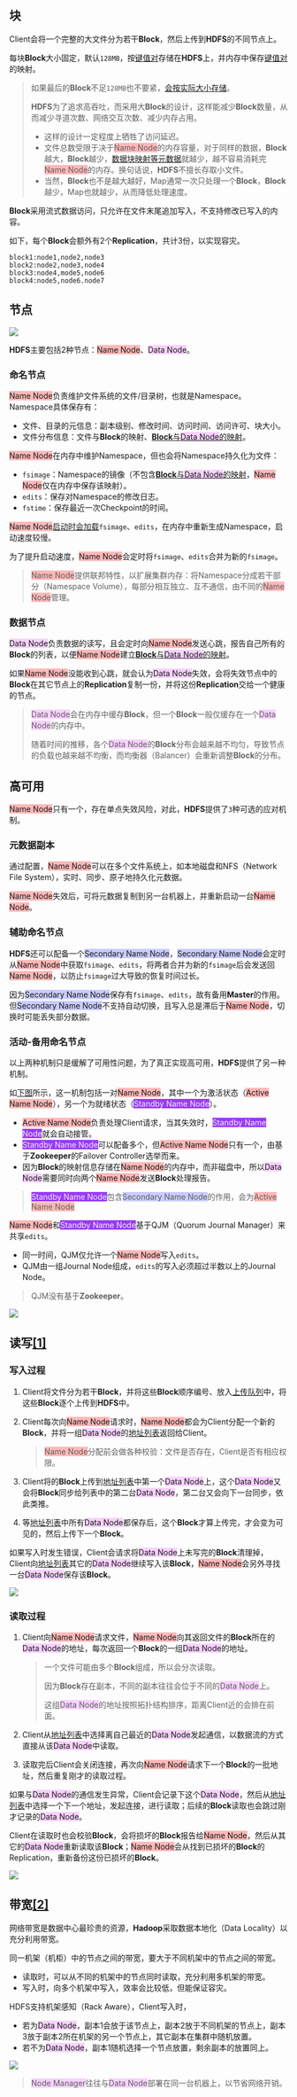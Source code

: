 ## 块

Client会将一个完整的大文件分为若干**Block**，然后上传到**HDFS**的不同节点上。

每块**Block**大小固定，默认`128MB`，按<u>键值对</u>存储在**HDFS**上，并内存中保存<u>键值对</u>的映射。

> 如果最后的**Block**不足`128MB`也不要紧，[会按实际大小存储](https://blog.csdn.net/scgaliguodong123_/article/details/46315345#二数据存储操作)。
>
> **HDFS**为了追求高吞吐，而采用大**Block**的设计，这样能减少**Block**数量，从而减少寻道次数、网络交互次数、减少内存占用。
>
> - 这样的设计一定程度上牺牲了访问延迟。
> - 文件总数受限于决于<span style=background:#ffb8b8>Name Node</span>的内存容量，对于同样的数据，**Block**越大，**Block**越少，[数据块映射等元数据](https://www.cnblogs.com/laov/p/3434917.html)就越少，越不容易消耗完<span style=background:#ffb8b8>Name Node</span>的内存。换句话说，**HDFS**不擅长存取小文件。
> - 当然，**Block**也不是越大越好，Map通常一次只处理一个**Block**，**Block**越少，Map也就越少，从而降低处理速度。

**Block**采用流式数据访问，只允许在文件末尾追加写入，不支持修改已写入的内容。

如下，每个**Block**会额外有2个**Replication**，共计3份，以实现容灾。

```properties
block1:node1,node2,node3
block2:node2,node3,node4
block3:node4,mode5,node6
block4:node5,node6.node7
```



## 节点

![](../images/9/hadoop_node.svg)

**HDFS**主要包括2种节点：<span style=background:#ffb8b8>Name Node</span>、<span style=background:#f8d2ff>Data Node</span>。

### 命名节点

<span style=background:#ffb8b8>Name Node</span>负责维护文件系统的文件/目录树，也就是Namespace。Namespace具体保存有：

- 文件、目录的元信息：副本级别、修改时间、访问时间、访问许可、块大小。
- 文件分布信息：文件与**Block**的映射、<u>**Block**与<span style=background:#f8d2ff>Data Node</span>的映射</u>。

<span style=background:#ffb8b8>Name Node</span>在内存中维护Namespace，但也会将Namespace持久化为文件：

- `fsimage`：Namespace的镜像（不包含<u>**Block**与<span style=background:#f8d2ff>Data Node</span>的映射</u>，<span style=background:#ffb8b8>Name Node</span>仅在内存中保存该映射）。
- `edits`：保存对Namespace的修改日志。
- `fstime`：保存最近一次Checkpoint的时间。

<span style=background:#ffb8b8>Name Node</span>[启动时会加载](https://blog.csdn.net/woshiwanxin102213/article/details/19990487#3.4/8)`fsimage`、`edits`，在内存中重新生成Namespace，启动速度较慢。

为了提升启动速度，<span style=background:#ffb8b8>Name Node</span>会定时将`fsimage`、`edits`合并为新的`fsimage`。

> <span style=background:#ffb8b8>Name Node</span>提供联邦特性，以扩展集群内存：将Namespace分成若干部分（Namespace Volume），每部分相互独立、互不通信，由不同的<span style=background:#ffb8b8>Name Node</span>管理。

### 数据节点

<span style=background:#f8d2ff>Data Node</span>负责数据的读写，且会定时向<span style=background:#ffb8b8>Name Node</span>发送心跳，报告自己所有的**Block**的列表，以便<span style=background:#ffb8b8>Name Node</span>建立<u>**Block**与<span style=background:#f8d2ff>Data Node</span>的映射</u>。

如果<span style=background:#ffb8b8>Name Node</span>没能收到心跳，就会认为<span style=background:#f8d2ff>Data Node</span>失效，会将失效节点中的**Block**在其它节点上的**Replication**复制一份，并将这份**Replication**交给一个健康的节点。

> <span style=background:#f8d2ff>Data Node</span>会在内存中缓存**Block**，但一个**Block**一般仅缓存在一个<span style=background:#f8d2ff>Data Node</span>的内存中。
>
> 随着时间的推移，各个<span style=background:#f8d2ff>Data Node</span>的**Block**分布会越来越不均匀，导致节点的负载也越来越不均衡，而均衡器（Balancer）会重新调整**Block**的分布。



## 高可用

<span style=background:#ffb8b8>Name Node</span>只有一个，存在单点失效风险，对此，**HDFS**提供了`3`种可选的应对机制。

### 元数据副本

通过配置，<span style=background:#ffb8b8>Name Node</span>可以在多个文件系统上，如本地磁盘和NFS（Network File System），实时、同步、原子地持久化元数据。

<span style=background:#ffb8b8>Name Node</span>失效后，可将元数据复制到另一台机器上，并重新启动一台<span style=background:#ffb8b8>Name Node</span>。

### 辅助命名节点

**HDFS**还可以配备一个<span style=background:#c9ccff>Secondary Name Node</span>，<span style=background:#c9ccff>Secondary Name Node</span>会定时从<span style=background:#ffb8b8>Name Node</span>中获取`fsimage`、`edits`，将两者合并为新的`fsimage`后会发送回<span style=background:#ffb8b8>Name Node</span>，以防止`fsimage`过大导致的恢复时间过长。

因为<span style=background:#c9ccff>Secondary Name Node</span>保存有`fsimage`、`edits`，故有备用**Master**的作用。但<span style=background:#c9ccff>Secondary Name Node</span>不支持自动切换，且写入总是滞后于<span style=background:#ffb8b8>Name Node</span>，切换时可能丢失部分数据。

### 活动-备用命名节点

以上两种机制只是缓解了可用性问题，为了真正实现高可用，**HDFS**提供了另一种机制。

如[下图](https://blog.csdn.net/chdhust/article/details/79521157)所示，这一机制包括一对<span style=background:#ffb8b8>Name Node</span>，其中一个为激活状态（<span style=background:#ffb8b8>Active Name Node</span>），另一个为就绪状态（<span style=background:#993af9;color:#f1f1f1>Standby Name Node</span>）。

- <span style=background:#ffb8b8>Active Name Node</span>负责处理Client请求，当其失效时，<span style=background:#993af9;color:#f1f1f1>Standby Name Node</span>就会自动接管。
- <span style=background:#993af9;color:#f1f1f1>Standby Name Node</span>可以配备多个，但<span style=background:#ffb8b8>Active Name Node</span>只有一个，由基于**Zookeeper**的Failover Controller选举而来。
- 因为**Block**的映射信息存储在<span style=background:#ffb8b8>Name Node</span>的内存中，而非磁盘中，所以<span style=background:#f8d2ff>Data Node</span>需要同时向两个<span style=background:#ffb8b8>Name Node</span>发送**Block**处理报告。

> <span style=background:#993af9;color:#f1f1f1>Standby Name Node</span>包含<span style=background:#c9ccff>Secondary Name Node</span>的作用，会为<span style=background:#ffb8b8>Active Name Node</span>

<span style=background:#ffb8b8>Name Node</span>和<span style=background:#993af9;color:#f1f1f1>Standby Name Node</span>基于QJM（Quorum Journal Manager）来共享`edits`。

- 同一时间，QJM仅允许一个<span style=background:#ffb8b8>Name Node</span>写入`edits`。
- QJM由一组Journal Node组成，`edits`的写入必须超过半数以上的Journal Node。

> QJM没有基于**Zookeeper**。

![](../images/9/hdfs_high_availability.png)



## 读写[[1]](https://blog.csdn.net/scgaliguodong123_/article/details/46315345)

### 写入过程

1. Client将文件分为若干**Block**，并将这些**Block**顺序编号、放入<u>上传队列</u>中，将这些**Block**逐个上传到**HDFS**中。

2. Client每次向<span style=background:#ffb8b8>Name Node</span>请求时，<span style=background:#ffb8b8>Name Node</span>都会为Client分配一个新的**Block**，并将一组<span style=background:#f8d2ff>Data Node</span>的<u>地址列表</u>返回给Client。

   > <span style=background:#ffb8b8>Name Node</span>分配前会做各种校验：文件是否存在，Client是否有相应权限。

3. Client将的**Block**上传到<u>地址列表</u>中第一个<span style=background:#f8d2ff>Data Node</span>上，这个<span style=background:#f8d2ff>Data Node</span>又会将**Block**同步给列表中的第二台<span style=background:#f8d2ff>Data Node</span>，第二台又会向下一台同步，依此类推。

4. 等<u>地址列表</u>中所有<span style=background:#f8d2ff>Data Node</span>都保存后，这个**Block**才算上传完，才会变为可见的，然后上传下一个**Block**。

如果写入时发生错误，Client会请求将<span style=background:#f8d2ff>Data Node</span>上未写完的**Block**清理掉，Client向<u>地址列表</u>其它的<span style=background:#f8d2ff>Data Node</span>继续写入该**Block**，<span style=background:#ffb8b8>Name Node</span>会另外寻找一台<span style=background:#f8d2ff>Data Node</span>保存该**Block**。

![](../images/9/hdfs_write.png)

### 读取过程

1. Client向<span style=background:#ffb8b8>Name Node</span>请求文件，<span style=background:#ffb8b8>Name Node</span>向其返回文件的**Block**所在的<span style=background:#f8d2ff>Data Node</span>的地址，每次返回一个**Block**的一组<span style=background:#f8d2ff>Data Node</span>的地址。

   > 一个文件可能由多个**Block**组成，所以会分次读取。
   >
   > 因为**Block**存在副本，不同的副本往往会位于不同的<span style=background:#f8d2ff>Data Node</span>上。
   >
   > 这组<span style=background:#f8d2ff>Data Node</span>的地址按照拓扑结构排序，距离Client近的会排在前面。

2. Client从<u>地址列表</u>中选择离自己最近的<span style=background:#f8d2ff>Data Node</span>发起通信，以数据流的方式直接从该<span style=background:#f8d2ff>Data Node</span>中读取。

3. 读取完后Client会关闭连接，再次向<span style=background:#ffb8b8>Name Node</span>请求下一个**Block**的一批地址，然后重复刚才的读取过程。

如果与<span style=background:#f8d2ff>Data Node</span>的通信发生异常，Client会记录下这个<span style=background:#f8d2ff>Data Node</span>，然后从<u>地址列表</u>中选择一个下一个地址，发起连接，进行读取；后续的**Block**读取也会跳过刚才记录的<span style=background:#f8d2ff>Data Node</span>。

Client在读取时也会校验**Block**，会将损坏的**Block**报告给<span style=background:#ffb8b8>Name Node</span>，然后从其它的<span style=background:#f8d2ff>Data Node</span>重新读取该**Block**；<span style=background:#ffb8b8>Name Node</span>会从找到已损坏的**Block**的Replication，重新备份这份已损坏的**Block**。

![](../images/9/hdfs_read.png)



## 带宽[[2]](https://www.cnblogs.com/laov/p/3434917.html)

网络带宽是数据中心最珍贵的资源，**Hadoop**采取数据本地化（Data Locality）以充分利用带宽。

同一机架（机柜）中的节点之间的带宽，要大于不同机架中的节点之间的带宽。

- 读取时，可以从不同的机架中的节点同时读取，充分利用多机架的带宽。
- 写入时，向多个机架中写入，效率会比较低，但能保证容灾。

HDFS支持机架感知（Rack Aware），Client写入时，

- 若为<span style=background:#f8d2ff>Data Node</span>，副本1会放于该节点上，副本2放于不同机架的节点上，副本3放于副本2所在机架的另一个节点上，其它副本在集群中随机放置。
- 若不为<span style=background:#f8d2ff>Data Node</span>，副本1随机选择一个节点放置，剩余副本的放置同上。

![](../images/9/hdfs_rack_node.png)

> <span style=background:#f8d2ff>Node Manager</span>往往与<span style=background:#f8d2ff>Data Node</span>部署在同一台机器上，以节省网络开销。

